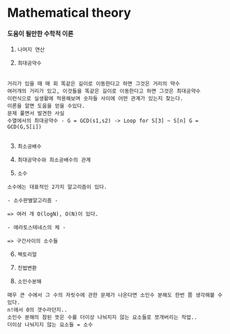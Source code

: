 # Mathematical theory

#### 도움이 될만한 수학적 이론


1. ``나머지 연산``

2. ``최대공약수``

<pre>
  <code>
거리가 있을 때 매 회 똑같은 길이로 이동한다고 하면 그것은 거리의 약수
여러개의 거리가 있고, 이것들을 똑같은 길이로 이동한다고 하면 그것은 최대공약수
이런식으로 실생활에 적용해보며 숫자들 사이에 어떤 관계가 있는지 찾는다.
이론을 알면 도움을 얻을 수있다.
문제 풀면서 발견한 사실
수열에서의 최대공약수 - G = GCD(s1,s2) -> Loop for S[3] ~ S[n] G = GCD(G,S[i])
  </code>
</pre>

3. `최소공배수`

4. `최대공약수와 최소공배수의 관계`

5. `소수`

```
소수에는 대표적인 2가지 알고리즘이 있다.
  
- 소수판별알고리즘 -

=> 여러 개 O(logN), O(N)이 있다.

- 에라토스테네스의 체 -

=> 구간사이의 소수들
```

6. `팩토리얼`

7. `진법변환`

8. `소인수분해`
```
매우 큰 수에서 그 수의 자릿수에 관한 문제가 나온다면 소인수 분해도 한번 쯤 생각해볼 수 있다.
n!에서 0의 갯수라던지..
소인수 분해의 참된 뜻은 수를 더이상 나눠지지 않는 요소들로 쪼개버리는 작업..
더이상 나눠지지 않는 요소들 = 소수
```

